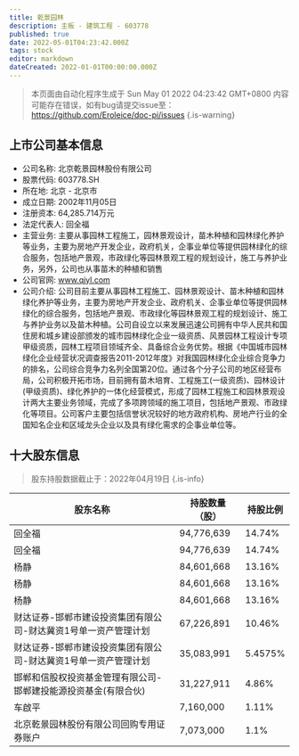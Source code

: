 ```yaml
---
title: 乾景园林
description: 主板 - 建筑工程 - 603778
published: true
date: 2022-05-01T04:23:42.000Z
tags: stock
editor: markdown
dateCreated: 2022-01-01T00:00:00.000Z
---
```


> 本页面由自动化程序生成于 Sun May 01 2022 04:23:42 GMT+0800
> 内容可能存在错误，如有bug请提交issue至：https://github.com/Eroleice/doc-pi/issues
{.is-warning}

## 上市公司基本信息
- 公司名称: 北京乾景园林股份有限公司
- 股票代码: 603778.SH
- 所在地: 北京 - 北京市
- 成立日期: 2002年11月05日
- 注册资本: 64,285.714万元
- 法定代表人: 回全福
- 主营业务: 主要从事园林工程施工，园林景观设计，苗木种植和园林绿化养护等业务，主要为房地产开发企业，政府机关，企事业单位等提供园林绿化的综合服务，包括地产景观，市政绿化等园林景观工程的规划设计，施工与养护业务，另外，公司也从事苗木的种植和销售
- 公司官网: www.qjyl.com
- 公司介绍: 公司目前主要从事园林工程施工、园林景观设计、苗木种植和园林绿化养护等业务，主要为房地产开发企业、政府机关、企事业单位等提供园林绿化的综合服务，包括地产景观、市政绿化等园林景观工程的规划设计、施工与养护业务以及苗木种植。公司自设立以来发展迅速公司拥有中华人民共和国住房和城乡建设部颁发的城市园林绿化企业一级资质、风景园林工程设计专项甲级资质，园林工程项目领域齐全、具备综合业务优势。根据《中国城市园林绿化企业经营状况调查报告2011-2012年度》对我国园林绿化企业综合竞争力的排名，公司综合竞争力名列全国第20位。通过各个分子公司的地区经营布局，公司积极开拓市场，目前拥有苗木培育、工程施工(一级资质)、园林设计(甲级资质)、绿化养护的一体化经营模式，形成了园林工程施工和园林景观设计两大主要业务领域，完成了多项跨领域的施工项目，包括地产景观、市政绿化等项目。公司客户主要包括信誉状况较好的地方政府机构、房地产行业的全国知名企业和区域龙头企业以及具有绿化需求的企事业单位等。


## 十大股东信息
> 股东持股数据截止于：2022年04月19日
{.is-info}

| 股东名称 | 持股数量（股） | 持股比例 |
| --- | --- | --- |
| 回全福 | 94,776,639 | 14.74% |
| 回全福 | 94,776,639 | 14.74% |
| 杨静 | 84,601,668 | 13.16% |
| 杨静 | 84,601,668 | 13.16% |
| 杨静 | 84,601,668 | 13.16% |
| 财达证券-邯郸市建设投资集团有限公司-财达冀资1号单一资产管理计划 | 67,226,891 | 10.46% |
| 财达证券-邯郸市建设投资集团有限公司-财达冀资1号单一资产管理计划 | 35,083,991 | 5.4575% |
| 邯郸和信股权投资基金管理有限公司-邯郸建投能源投资基金(有限合伙) | 31,227,911 | 4.86% |
| 车啟平 | 7,160,000 | 1.11% |
| 北京乾景园林股份有限公司回购专用证券账户 | 7,073,000 | 1.1% |




